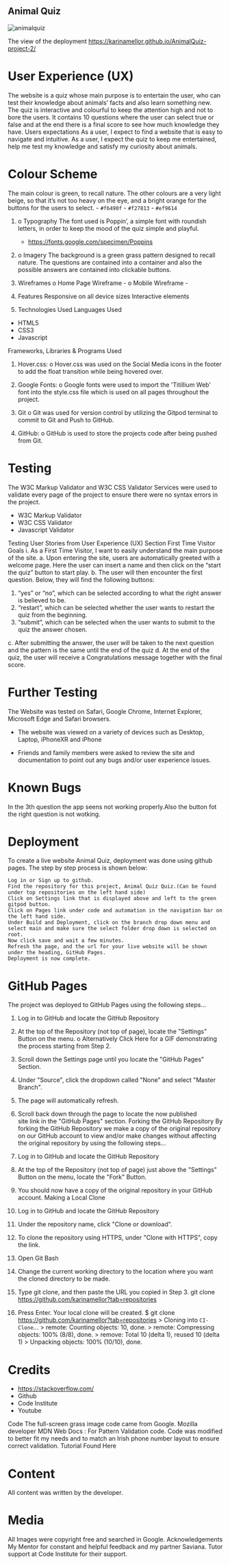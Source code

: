 ## Animal Quiz


![animalquiz](https://user-images.githubusercontent.com/74268139/229287653-b9d96162-84e5-4843-be5f-1ce6c428cf17.jpg)

The view of the deployment https://karinamellor.github.io/AnimalQuiz-project-2/

#  User Experience (UX)

The website is a quiz whose main purpose is to entertain the user, who can test their knowledge about
animals’ facts and also learn something new. The quiz is interactive and colourful to keep the attention
high and not to bore the users. It contains 10 questions where the user can select true or false and at the end
there is a final score to see how much knowledge they have.
Users expectations
As a user, I expect to find a website that is easy to navigate and intuitive.
 As a user, I expect the quiz to keep me entertained, help me test my knowledge and satisfy my
curiosity about animals.


 #   Colour Scheme

The main colour is green, to recall nature. The other colours are a very light
beige, so that it’s not too heavy on the eye, and a bright orange for the buttons for
the users to select.
    - `#f6490f`
    - `#f27813`
    - `#ef9614`


1. o Typography
 The font used is Poppin’, a simple font with roundish letters, in order to keep the
mood of the quiz simple and playful.
   - https://fonts.google.com/specimen/Poppins

2. o Imagery
The background is a green grass pattern designed to recall nature.
 The questions are contained into a container and also the possible answers are
contained into clickable buttons.

3. Wireframes
o Home Page Wireframe -
o Mobile Wireframe - 

4. Features
 Responsive on all device sizes
 Interactive elements

5. Technologies Used
Languages Used
-  HTML5
-  CSS3
- Javascript

Frameworks, Libraries &amp; Programs Used
1. Hover.css:
o Hover.css was used on the Social Media icons in the footer to add the float transition
while being hovered over.

2. Google Fonts:
o Google fonts were used to import the &#39;Titillium Web&#39; font into the style.css file which is
used on all pages throughout the project.

3. Git
o Git was used for version control by utilizing the Gitpod terminal to commit to Git and
Push to GitHub.

4. GitHub:
o GitHub is used to store the projects code after being pushed from Git.

# Testing

The W3C Markup Validator and W3C CSS Validator Services were used to validate every page of the
project to ensure there were no syntax errors in the project.
 - W3C Markup Validator 
 - W3C CSS Validator  
 - Javascript Validator 

Testing User Stories from User Experience (UX) Section
First Time Visitor Goals
i. As a First Time Visitor, I want to easily understand the main purpose of the site.
a. Upon entering the site, users are automatically greeted with a welcome page.
Here the user can insert a name and then click on the “start the quiz” button to
start play.
b. The user will then encounter the first question. Below, they will find the
following buttons:
1. “yes” or “no”, which can be selected according to what the right answer
is believed to be.
2. “restart”, which can be selected whether the user wants to restart the
quiz from the beginning.
3. “submit”, which can be selected when the user wants to submit to the
quiz the answer chosen.

c. After submitting the answer, the user will be taken to the next question and the
pattern is the same until the end of the quiz
d. At the end of the quiz, the user will receive a Congratulations message together
with the final score.

# Further Testing

The Website was tested on Safari, Google Chrome, Internet Explorer, Microsoft Edge and Safari
browsers.
- The website was viewed on a variety of devices such as Desktop, Laptop, iPhoneXR and iPhone

- Friends and family members were asked to review the site and documentation to point out any
bugs and/or user experience issues.

# Known Bugs

In the 3th question the app seens not working properly.Also the button fot the right question is not wotking.

# Deployment
  To create a live website Animal Quiz, deployment was done using github pages. The step by step process is shown below:

    Log in or Sign up to github.
    Find the repository for this project, Animal Quiz Quiz.(Can be found under top repositories on the left hand side)
    Click on Settings link that is displayed above and left to the green gitpod button.
    Click on Pages link under code and automation in the navigation bar on the left hand side.
    Under Build and Deployment, click on the branch drop down menu and select main and make sure the select folder drop down is selected on root.
    Now click save and wait a few minutes.
    Refresh the page, and the url for your live website will be shown under the heading, GitHub Pages.
    Deployment is now complete.


# GitHub Pages

The project was deployed to GitHub Pages using the following steps...
1. Log in to GitHub and locate the GitHub Repository
2. At the top of the Repository (not top of page), locate the &quot;Settings&quot; Button on the menu.
o Alternatively Click Here for a GIF demonstrating the process starting from Step 2.
3. Scroll down the Settings page until you locate the &quot;GitHub Pages&quot; Section.
4. Under &quot;Source&quot;, click the dropdown called &quot;None&quot; and select &quot;Master Branch&quot;.
5. The page will automatically refresh.
6. Scroll back down through the page to locate the now published site link in the &quot;GitHub Pages&quot;
section.
Forking the GitHub Repository
By forking the GitHub Repository we make a copy of the original repository on our GitHub account to
view and/or make changes without affecting the original repository by using the following steps...
1. Log in to GitHub and locate the GitHub Repository
2. At the top of the Repository (not top of page) just above the &quot;Settings&quot; Button on the menu, locate
the &quot;Fork&quot; Button.
3. You should now have a copy of the original repository in your GitHub account.
Making a Local Clone

1. Log in to GitHub and locate the GitHub Repository
2. Under the repository name, click &quot;Clone or download&quot;.
3. To clone the repository using HTTPS, under &quot;Clone with HTTPS&quot;, copy the link.
4. Open Git Bash
5. Change the current working directory to the location where you want the cloned directory to be
made.
6. Type git clone, and then paste the URL you copied in Step 3.
 git clone https://github.com/karinamellor?tab=repositories
7. Press Enter. Your local clone will be created.
$ git clone https://github.com/karinamellor?tab=repositories
&gt; Cloning into `CI-Clone`...
&gt; remote: Counting objects: 10, done.
&gt; remote: Compressing objects: 100% (8/8), done.
&gt; remove: Total 10 (delta 1), reused 10 (delta 1)
&gt; Unpacking objects: 100% (10/10), done.


# Credits
   - https://stackoverflow.com/
   - Github
   - Code Institute
   - Youtube

Code
The full-screen grass image code came from Google.
 Mozilla developer
 MDN Web Docs : For Pattern Validation code. Code was modified to better fit my needs and to
match an Irish phone number layout to ensure correct validation. Tutorial Found Here

# Content
All content was written by the developer.

# Media
 All Images were copyright free and searched in Google.
Acknowledgements
 My Mentor for constant and helpful feedback and my partner Saviana.
 Tutor support at Code Institute for their support.